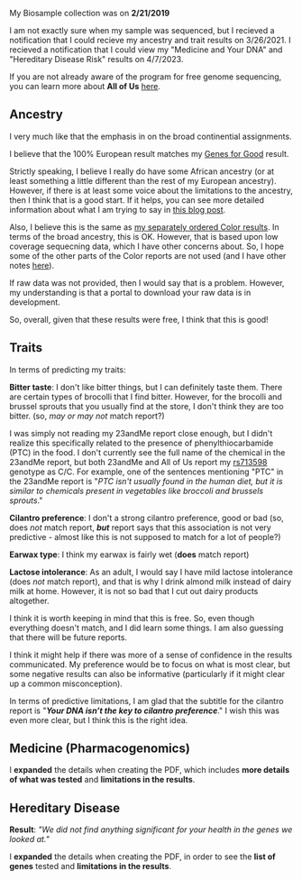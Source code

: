 My Biosample collection was on **2/21/2019**

I am not exactly sure when my sample was sequenced, but I recieved a notification that I could recieve my ancestry and trait results on 3/26/2021.  I recieved a notification that I could view my "Medicine and Your DNA" and "Hereditary Disease Risk" results on 4/7/2023.

If you are not already aware of the program for free genome sequencing, you can learn more about **All of Us** [here](https://allofus.nih.gov/).

## Ancestry

I very much like that the emphasis in on the broad continential assignments.

I believe that the 100% European result matches my [Genes for Good](https://github.com/cwarden45/DTC_Scripts/blob/master/Genes_for_Good/GFG_Report.pdf) result.

Strictly speaking, I believe I really do have some African ancestry (or at least something a little different than the rest of my European ancestry).  However, if there is at least some voice about the limitations to the ancestry, then I think that is a good start.  If it helps, you can see more detailed information about what I am trying to say in [this blog post](http://cdwscience.blogspot.com/2019/08/genome-wide-broad-level-super.html).

Also, I believe this is the same as [my separately ordered Color results](https://github.com/cwarden45/DTC_Scripts/blob/master/Color/Ancestry.PNG).  In terms of the broad ancestry, this is OK.  However, that is based upon low coverage sequecning data, which I have other concerns about.  So, I hope some of the other parts of the Color reports are not used (and I have other notes [here](https://github.com/cwarden45/DTC_Scripts/tree/master/Color)).

If raw data was not provided, then I would say that is a problem.  However, my understanding is that a portal to download your raw data is in development.

So, overall, given that these results were free, I think that this is good!

## Traits

In terms of predicting my traits:

**Bitter taste**: I don't like bitter things, but I can definitely taste them.  There are certain types of brocolli that I find bitter.  However, for the brocolli and brussel sprouts that you usually find at the store, I don't think they are too bitter. (so, *may or may not* match report?)

I was simply not reading my 23andMe report close enough, but I didn't realize this specifically related to the presence of phenylthiocarbamide (PTC) in the food.  I don't currently see the full name of the chemical in the 23andMe report, but both 23andMe and All of Us report my [rs713598](https://www.ncbi.nlm.nih.gov/snp/rs713598) genotype as C/C.  For example, one of the sentences mentioning "PTC" in the 23andMe report is "*PTC isn't usually found in the human diet, but it is similar to chemicals present in vegetables like broccoli and brussels sprouts*."

**Cilantro preference**: I don't a strong cilantro preference, good or bad (so, does *not* match report, ***but*** report says that this association is not very predictive - almost like this is not supposed to match for a lot of people?)

**Earwax type**: I think my earwax is fairly wet (**does** match report)

**Lactose intolerance**: As an adult, I would say I have mild lactose intolerance (does *not* match report), and that is why I drink almond milk instead of dairy milk at home.  However, it is not so bad that I cut out dairy products altogether.

I think it is worth keeping in mind that this is free.  So, even though everything doesn't match, and I did learn some things.  I am also guessing that there will be future reports.

I think it might help if there was more of a sense of confidence in the results communicated.  My preference would be to focus on what is most clear, but some negative results can also be informative (particularly if it might clear up a common misconception).

In terms of predictive limitations, I am glad that the subtitle for the cilantro report is "***Your DNA isn’t the key to cilantro preference***."  I wish this was even more clear, but I think this is the right idea.

## Medicine (Pharmacogenomics)

I **expanded** the details when creating the PDF, which includes **more details of what was tested** and **limitations in the results**.

## Hereditary Disease

**Result**: *"We did not find anything significant for your health in the genes we looked at."*

I **expanded** the details when creating the PDF, in order to see the **list of genes** tested and **limitations in the results**.

